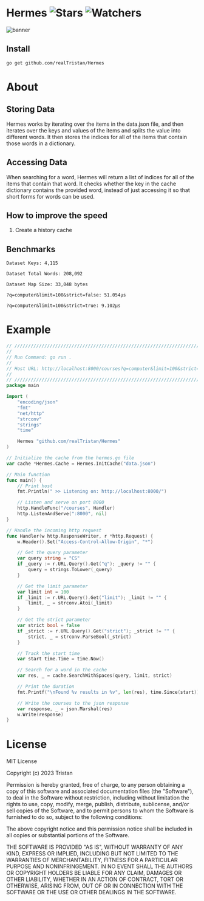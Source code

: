 # Hermes ![Stars](https://img.shields.io/github/stars/realTristan/Hermes?color=brightgreen) ![Watchers](https://img.shields.io/github/watchers/realTristan/Hermes?label=Watchers)
![banner](https://user-images.githubusercontent.com/75189508/230987049-665418b1-3576-49b7-861e-29036859ad8a.png)

## Install
```
go get github.com/realTristan/Hermes
```

# About
## Storing Data
Hermes works by iterating over the items in the data.json file, and then iterates over the keys and values of the items and splits the value into different words. It then stores the indices for all of the items that contain those words in a dictionary.

## Accessing Data
When searching for a word, Hermes will return a list of indices for all of the items that contain that word. It checks whether the key in the cache dictionary contains the provided word, instead of just accessing it so that short forms for words can be used.

## How to improve the speed
1. Create a history cache

## Benchmarks
`Dataset Keys: 4,115`

`Dataset Total Words: 208,092`

`Dataset Map Size: 33,048 bytes`

`?q=computer&limit=100&strict=false: 51.054µs`

`?q=computer&limit=100&strict=true: 9.102µs`


# Example
```go
// ////////////////////////////////////////////////////////////////////////////
//
// Run Command: go run .
//
// Host URL: http://localhost:8000/courses?q=computer&limit=100&strict=false
//
// ////////////////////////////////////////////////////////////////////////////
package main

import (
	"encoding/json"
	"fmt"
	"net/http"
	"strconv"
	"strings"
	"time"

	Hermes "github.com/realTristan/Hermes"
)

// Initialize the cache from the hermes.go file
var cache *Hermes.Cache = Hermes.InitCache("data.json")

// Main function
func main() {
	// Print host
	fmt.Println(" >> Listening on: http://localhost:8000/")

	// Listen and serve on port 8000
	http.HandleFunc("/courses", Handler)
	http.ListenAndServe(":8000", nil)
}

// Handle the incoming http request
func Handler(w http.ResponseWriter, r *http.Request) {
	w.Header().Set("Access-Control-Allow-Origin", "*")

	// Get the query parameter
	var query string = "CS"
	if _query := r.URL.Query().Get("q"); _query != "" {
		query = strings.ToLower(_query)
	}

	// Get the limit parameter
	var limit int = 100
	if _limit := r.URL.Query().Get("limit"); _limit != "" {
		limit, _ = strconv.Atoi(_limit)
	}

	// Get the strict parameter
	var strict bool = false
	if _strict := r.URL.Query().Get("strict"); _strict != "" {
		strict, _ = strconv.ParseBool(_strict)
	}

	// Track the start time
	var start time.Time = time.Now()

	// Search for a word in the cache
	var res, _ = cache.SearchWithSpaces(query, limit, strict)

	// Print the duration
	fmt.Printf("\nFound %v results in %v", len(res), time.Since(start))

	// Write the courses to the json response
	var response, _ = json.Marshal(res)
	w.Write(response)
}
```

# License
MIT License

Copyright (c) 2023 Tristan

Permission is hereby granted, free of charge, to any person obtaining a copy
of this software and associated documentation files (the "Software"), to deal
in the Software without restriction, including without limitation the rights
to use, copy, modify, merge, publish, distribute, sublicense, and/or sell
copies of the Software, and to permit persons to whom the Software is
furnished to do so, subject to the following conditions:

The above copyright notice and this permission notice shall be included in all
copies or substantial portions of the Software.

THE SOFTWARE IS PROVIDED "AS IS", WITHOUT WARRANTY OF ANY KIND, EXPRESS OR
IMPLIED, INCLUDING BUT NOT LIMITED TO THE WARRANTIES OF MERCHANTABILITY,
FITNESS FOR A PARTICULAR PURPOSE AND NONINFRINGEMENT. IN NO EVENT SHALL THE
AUTHORS OR COPYRIGHT HOLDERS BE LIABLE FOR ANY CLAIM, DAMAGES OR OTHER
LIABILITY, WHETHER IN AN ACTION OF CONTRACT, TORT OR OTHERWISE, ARISING FROM,
OUT OF OR IN CONNECTION WITH THE SOFTWARE OR THE USE OR OTHER DEALINGS IN THE
SOFTWARE.
